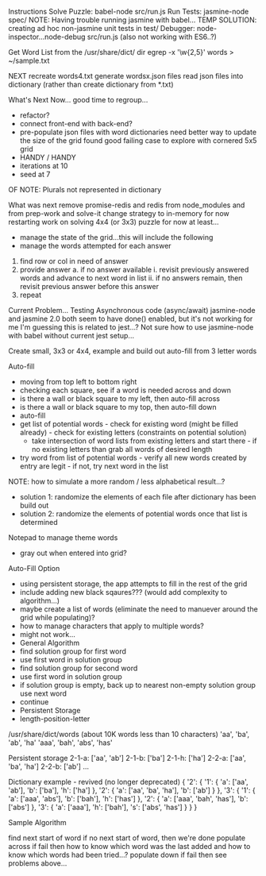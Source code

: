 Instructions
Solve Puzzle: babel-node src/run.js
Run Tests: jasmine-node spec/
NOTE: Having trouble running jasmine with babel...
TEMP SOLUTION: creating ad hoc non-jasmine unit tests in test/
Debugger: node-inspector...node-debug src/run.js (also not working with ES6..?)

Get Word List
from the /usr/share/dict/ dir
egrep -x '\w{2,5}' words > ~/sample.txt

NEXT
recreate words4.txt
generate wordsx.json files
read json files into dictionary (rather than create dictionary from *.txt)

What's Next Now...
good time to regroup...
- refactor?
- connect front-end with back-end?
- pre-populate json files with word dictionaries
need better way to update the size of the grid
found good failing case to explore with cornered 5x5 grid
- HANDY / HANDY
- iterations at 10
- seed at 7

OF NOTE:
Plurals not represented in dictionary


What was next
remove promise-redis and redis from node_modules and from prep-work and solve-it
change strategy to in-memory for now
restarting work on solving 4x4 (or 3x3) puzzle
for now at least...
 - manage the state of the grid...this will include the following
  - manage the words attempted for each answer
1. find row or col in need of answer
2. provide answer
 a. if no answer available
  i.  revisit previously answered words and advance to next word in list
  ii. if no answers remain, then revisit previous answer before this answer
3. repeat

Current Problem...
Testing Asynchronous code (async/await)
jasmine-node and jasmine 2.0 both seem to have done() enabled, but it's not working for me
I'm guessing this is related to jest...?
Not sure how to use jasmine-node with babel without current jest setup...

Create small, 3x3 or 4x4, example and build out auto-fill from 3 letter words

Auto-fill
 - moving from top left to bottom right
 - checking each square, see if a word is needed across and down
  - is there a wall or black square to my left, then auto-fill across
  - is there a wall or black square to my top, then auto-fill down
  - auto-fill
   - get list of potential words
    - check for existing word (might be filled already)
    - check for existing letters (constraints on potential solution)
     - take intersection of word lists from existing letters and start there
    - if no existing letters than grab all words of desired length
   - try word from list of potential words
    - verify all new words created by entry are legit
    - if not, try next word in the list

NOTE: how to simulate a more random / less alphabetical result...?
 - solution 1: randomize the elements of each file after dictionary has been build out
 - solution 2: randomize the elements of potential words once that list is determined

Notepad to manage theme words
 - gray out when entered into grid?

Auto-Fill Option
 - using persistent storage, the app attempts to fill in the rest of the grid
  - include adding new black sqaures??? (would add complexity to algorithm...)
 - maybe create a list of words (eliminate the need to manuever around the grid while populating)?
  - how to manage characters that apply to multiple words?
  - might not work...
 - General Algorithm
  - find solution group for first word
  - use first word in solution group
  - find solution group for second word
  - use first word in solution group
  - if solution group is empty, back up to nearest non-empty solution group use next word
  - continue
 - Persistent Storage
  - length-position-letter

/usr/share/dict/words (about 10K words less than 10 characters)
'aa', 'ba', 'ab', 'ha'
'aaa', 'bah', 'abs', 'has'

Persistent storage
2-1-a: ['aa', 'ab']
2-1-b: ['ba']
2-1-h: ['ha']
2-2-a: ['aa', 'ba', 'ha']
2-2-b: ['ab']
...

Dictionary example - revived (no longer deprecated)
{
  '2': {
    '1': {
      'a': ['aa', 'ab'],
      'b': ['ba'],
      'h': ['ha']
    },
    '2': {
      'a': ['aa', 'ba', 'ha'],
      'b': ['ab']
    }
  },
  '3': {
    '1': {
      'a': ['aaa', 'abs'],
      'b': ['bah'],
      'h': ['has']
    },
    '2': {
      'a': ['aaa', 'bah', 'has'],
      'b': ['abs']
    },
    '3': {
      'a': ['aaa'],
      'h': ['bah'],
      's': ['abs', 'has']
    }
  }
}

Sample Algorithm


find next start of word
if no next start of word, then we're done
populate across
if fail then how to know which word was the last added and how to know which words had been tried...?
populate down
if fail then see problems above...
